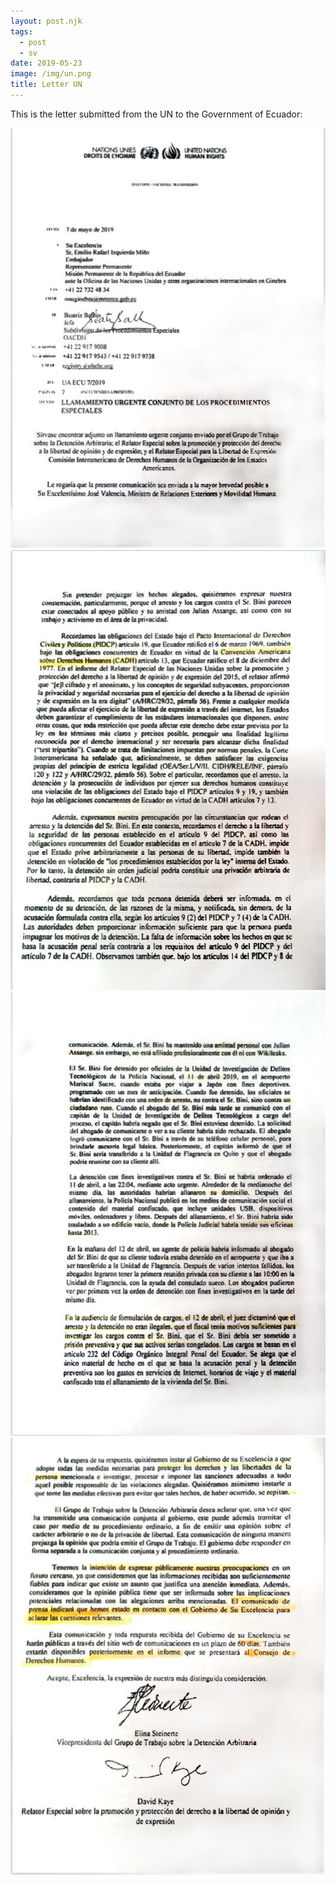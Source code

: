 ```yaml
---
layout: post.njk
tags:
  - post
  - sv
date: 2019-05-23
image: /img/un.png
title: Letter UN
---
```


This is the letter submitted from the UN to the Government of Ecuador:

![alt text](/img/OlaUN-0.png)
![alt text](/img/OlaUN-1.png)
![alt text](/img/OlaUN-2.png)
![alt text](/img/OlaUN-3.png)
